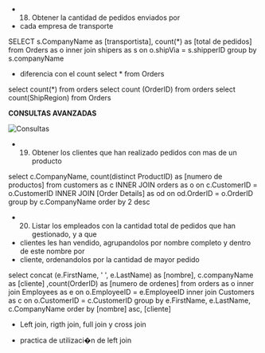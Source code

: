 
- 18. Obtener la cantidad de pedidos enviados por
- cada empresa de transporte 

SELECT s.CompanyName as [transportista], 
count(*) as [total de pedidos] 
from Orders as o
inner join shipers as s
on o.shipVia = s.shipperID
group by s.companyName

- diferencia con el count
select * from Orders

select count(*) from orders
select count (OrderID) from orders 
 select count(ShipRegion) from Orders

 **CONSULTAS AVANZADAS**

 ![Consultas](./img/2.avif)

- 19. Obtener los clientes que han realizado pedidos con
 mas de un producto

 select c.CompanyName, count(distinct ProductID) as [numero de productos]
 from
 customers as c
 INNER JOIN orders as o
 on c.CustomerID = o.CustomerID
 INNER JOIN [Order Details] as od
 on od.OrderID = o.OrderID
 group by c.CompanyName
 order by 2 desc

 - 20. Listar los empleados con la cantidad total de pedidos que han gestionado, y a que
 - clientes les han vendido, agrupandolos por nombre completo y dentro de este nombre por
 - cliente, ordenandolos por la cantidad de mayor pedido
 
select concat (e.FirstName, ' ', e.LastName) as [nombre], 
c.companyName as [cliente] 
,count(OrderID) as [numero de ordenes]
from orders as o
inner join Employees as e
on o.EmployeeID = e.EmployeeID
inner join Customers as c
on o.CustomerID = c.CustomerID
group by e.FirstName, e.LastName, c.CompanyName
order by [nombre] asc, [cliente]

- Left join, rigth join, full join y cross join

- practica de utilizaci�n de left join 

